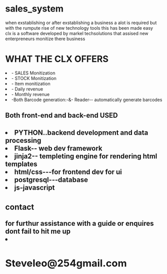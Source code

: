 # sales_system
when exstablishing or after exstablishing a business a  alot is required but with the rumpute rise of new technology tools this has been made easy<br>
clx is a software developed by markel techsolutions that assised new enterpreneurs monitize there business <br>
   <H1> WHAT THE CLX OFFERS </H1>
    <li>- SALES Monitization</li> 
    <li>- STOCK Monitization</li>
    <li>-  Item monitization</li>
    <li>- Daily revenue </li>
    <li>- Monthly revenue</li>
    <li>-Both Barcode generation:-&- Reader-- automatically generate barcodes</li><bd>
    
    
   <H2>Both front-end and back-end USED<H2>
   <li>PYTHON..backend development and data processing
   <li>Flask-- web dev framework
   <li>jinja2-- templeting engine for rendering html templates
   <li>html/css---for frontend dev for ui
   <li>postgresql---database
   <li>js-javascript
   <H3>contact</H3>
for furthur assistance with a guide or enquires  dont fail to hit me up 
<li href="steveleo254@gmail.com"><h2>Steveleo@254gmail.com</h2>
